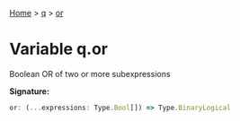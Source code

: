 [Home](../../../index.md) &gt; [q](../../q.md) &gt; [or](./or.md)

# Variable q.or

Boolean OR of two or more subexpressions

<b>Signature:</b>

```typescript
or: (...expressions: Type.Bool[]) => Type.BinaryLogical
```
